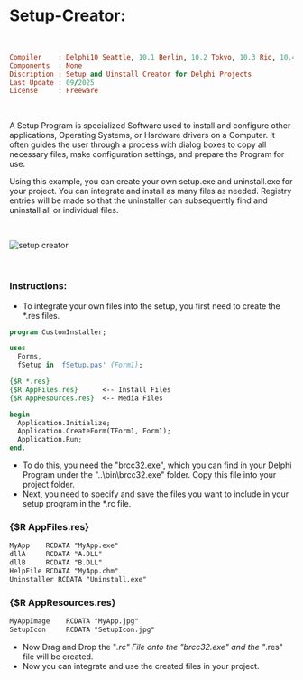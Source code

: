 # Setup-Creator:

</br>

```ruby
Compiler    : Delphi10 Seattle, 10.1 Berlin, 10.2 Tokyo, 10.3 Rio, 10.4 Sydney, 11 Alexandria, 12 Athens
Components  : None
Discription : Setup and Uinstall Creator for Delphi Projects
Last Update : 09/2025
License     : Freeware
```

</br>

A Setup Program is specialized Software used to install and configure other applications, Operating Systems, or Hardware drivers on a Computer. It often guides the user through a process with dialog boxes to copy all necessary files, make configuration settings, and prepare the Program for use.

Using this example, you can create your own setup.exe and uninstall.exe for your project. You can integrate and install as many files as needed. Registry entries will be made so that the uninstaller can subsequently find and uninstall all or individual files.

</br>

![setup creator](https://github.com/user-attachments/assets/a5a55469-b80a-4291-bed5-f997d8cc0ea7)

</br>

### Instructions:
* To integrate your own files into the setup, you first need to create the *.res files.

```pascal
program CustomInstaller;

uses
  Forms,
  fSetup in 'fSetup.pas' {Form1};

{$R *.res}
{$R AppFiles.res}      <-- Install Files
{$R AppResources.res}  <-- Media Files

begin
  Application.Initialize;
  Application.CreateForm(TForm1, Form1);
  Application.Run;
end.
```

* To do this, you need the "brcc32.exe", which you can find in your Delphi Program under the "..\bin\brcc32.exe" folder. Copy this file into your project folder.
* Next, you need to specify and save the files you want to include in your setup program in the *.rc file.


### {$R AppFiles.res}
```pascal
MyApp    RCDATA "MyApp.exe"
dllA     RCDATA "A.DLL"
dllB     RCDATA "B.DLL"
HelpFile RCDATA "MyApp.chm"
Uninstaller RCDATA "Uninstall.exe"
```

### {$R AppResources.res}
```pascal
MyAppImage    RCDATA "MyApp.jpg"
SetupIcon     RCDATA "SetupIcon.jpg"
```

* Now Drag and Drop the "*.rc" File onto the "brcc32.exe" and the "*.res" file will be created.
* Now you can integrate and use the created files in your project.





